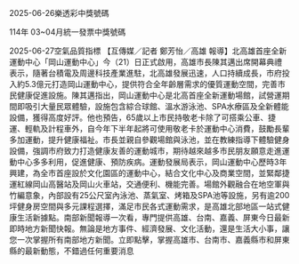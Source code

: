 
2025-06-26樂透彩中獎號碼

                                
114年 03~04月統一發票中獎號碼
                             
2025-06-27空氣品質指標
                              【互傳媒／記者 鄭芳怡／高雄 報導】北高雄首座全新運動中心「岡山運動中心」今（21）日正式啟用，高雄市長陳其邁出席開幕典禮表示，隨著台積電及周邊科技產業進駐，北高雄發展迅速，人口持續成長，市府投入約5.3億元打造岡山運動中心，提供符合全年齡層需求的優質運動空間，完善市民健康促進設施。陳其邁指出，岡山運動中心是北高首座全新運動場館，試營運期間即吸引大量民眾體驗，設施包含綜合球館、溫水游泳池、SPA水療區及全新體能設備，獲得高度好評。他也預告，65歲以上市民持敬老卡除了可搭乘公車、捷運、輕軌及計程車外，自今年下半年起將可使用敬老卡於運動中心消費，鼓勵長輩多加運動，提升健康福祉。市長並親自參觀場館與泳池，並在教練指導下體驗健身設備，強調市府致力打造健康友善的運動城市，期待越來越多市民朋友願意走進運動中心多多利用，促進健康、預防疾病。運動發展局表示，岡山運動中心歷時3年興建，為全市首座設於文化園區的運動中心，結合文化中心及商業空間，並緊鄰捷運紅線岡山高醫站及岡山火車站，交通便利、機能完善。場館外觀融合在地空軍與竹編意象，內部設有25公尺室內泳池、蒸氣室、烤箱及SPA池等設施，另有逾200坪健身房空間與多元課程選擇，滿足市民各式運動需求，是高雄北部地區一站式健康生活新據點。南部新聞報導一次看，專門提供高雄、台南、嘉義、屏東今日最新即時地方新聞快報。無論是地方事件、經濟發展、文化活動，還是生活大小事，讓您一次掌握所有南部地方新聞。立即點擊，掌握高雄市、台南市、嘉義縣市和屏東縣的最新動態，不錯過任何重要消息